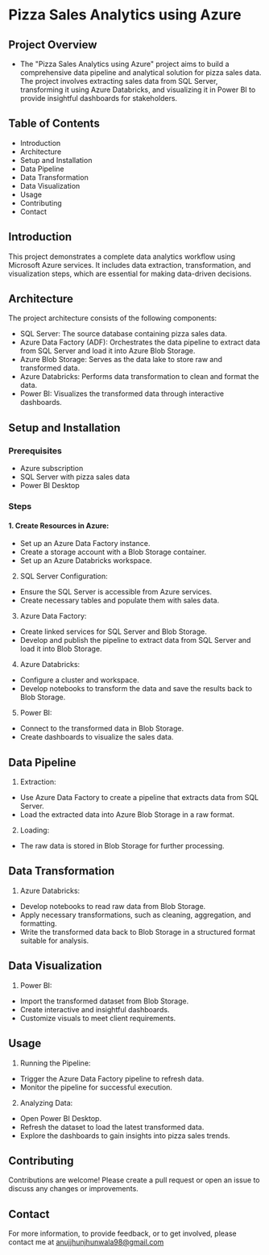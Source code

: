 # Pizza Sales Analytics using Azure

## Project Overview
- The "Pizza Sales Analytics using Azure" project aims to build a comprehensive data pipeline and analytical solution for pizza sales data. The project involves extracting sales data from SQL Server, transforming it using Azure Databricks, and visualizing it in Power BI to provide insightful dashboards for stakeholders.

## Table of Contents
- Introduction
- Architecture
- Setup and Installation
- Data Pipeline
- Data Transformation
- Data Visualization
- Usage
- Contributing
- Contact

## Introduction
This project demonstrates a complete data analytics workflow using Microsoft Azure services. It includes data extraction, transformation, and visualization steps, which are essential for making data-driven decisions.

## Architecture
The project architecture consists of the following components:
- SQL Server: The source database containing pizza sales data.
- Azure Data Factory (ADF): Orchestrates the data pipeline to extract data from SQL Server and load it into Azure Blob Storage.
- Azure Blob Storage: Serves as the data lake to store raw and transformed data.
- Azure Databricks: Performs data transformation to clean and format the data.
- Power BI: Visualizes the transformed data through interactive dashboards.

## Setup and Installation
### Prerequisites
- Azure subscription
- SQL Server with pizza sales data
- Power BI Desktop

### Steps
#### 1. Create Resources in Azure:
- Set up an Azure Data Factory instance.
- Create a storage account with a Blob Storage container.
- Set up an Azure Databricks workspace.

2. SQL Server Configuration:
- Ensure the SQL Server is accessible from Azure services.
- Create necessary tables and populate them with sales data.

3. Azure Data Factory:
- Create linked services for SQL Server and Blob Storage.
- Develop and publish the pipeline to extract data from SQL Server and load it into Blob Storage.

4. Azure Databricks:
- Configure a cluster and workspace.
- Develop notebooks to transform the data and save the results back to Blob Storage.

5. Power BI:
- Connect to the transformed data in Blob Storage.
- Create dashboards to visualize the sales data.

## Data Pipeline

1. Extraction:
- Use Azure Data Factory to create a pipeline that extracts data from SQL Server.
- Load the extracted data into Azure Blob Storage in a raw format.

2. Loading:
- The raw data is stored in Blob Storage for further processing.

## Data Transformation
1. Azure Databricks:
- Develop notebooks to read raw data from Blob Storage.
- Apply necessary transformations, such as cleaning, aggregation, and formatting.
- Write the transformed data back to Blob Storage in a structured format suitable for analysis.

## Data Visualization
1. Power BI:
- Import the transformed dataset from Blob Storage.
- Create interactive and insightful dashboards.
- Customize visuals to meet client requirements.

## Usage
1. Running the Pipeline:
- Trigger the Azure Data Factory pipeline to refresh data.
- Monitor the pipeline for successful execution.

2. Analyzing Data:
- Open Power BI Desktop.
- Refresh the dataset to load the latest transformed data.
- Explore the dashboards to gain insights into pizza sales trends.

## Contributing
Contributions are welcome! Please create a pull request or open an issue to discuss any changes or improvements.

## Contact
For more information, to provide feedback, or to get involved, please contact me at anujjhunjhunwala98@gmail.com
